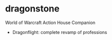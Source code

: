 # dragonstone
World of Warcraft Action House Companion

- Dragonflight: complete revamp of professions
